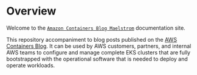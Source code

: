 # Overview

Welcome to the [`Amazon Containers Blog Maelstrom`](https://github.com/aws-samples/containers-blog-maelstrom) documentation site.

This repository accompaniment to blog posts published on the [AWS Containers Blog](https://aws.amazon.com/blogs/containers/). It can be used by AWS customers, partners, and internal AWS teams to configure and manage complete EKS clusters that are fully bootstrapped with the operational software that is needed to deploy and operate workloads. 







